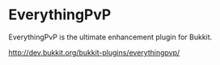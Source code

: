 EverythingPvP
=============
EverythingPvP is the ultimate enhancement plugin for Bukkit.

http://dev.bukkit.org/bukkit-plugins/everythingpvp/
